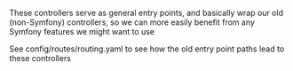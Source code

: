 These controllers serve as general entry points,
and basically wrap our old (non-Symfony) controllers,
so we can more easily benefit from any Symfony features we might want to use

See config/routes/routing.yaml to see how the old entry point paths lead to these controllers
